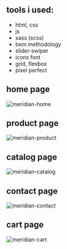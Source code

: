 ## tools i used:

- html, css
- js
- sass (scss)
- bem methodology
- slider-swiper
- icons font
- grid, flexbox
- pixel perfect

## home page

![meridian-home](https://user-images.githubusercontent.com/114158560/215897969-60a7889a-61e8-4e28-b701-1a0d22d8c2e3.png)

## product page

![meridian-product](https://user-images.githubusercontent.com/114158560/215898078-f9ac8046-7aef-4de2-a4a7-0405a6971d5a.png)

## catalog page

![meridian-catalog](https://user-images.githubusercontent.com/114158560/215898176-f995e0e4-6329-4688-aac8-8fcd57abb52a.png)

## contact page

![meridian-contact](https://user-images.githubusercontent.com/114158560/215898322-2977ecbf-ced9-41e8-a8c8-58d50fae6ce7.png)

## cart page

![meridian-cart](https://user-images.githubusercontent.com/114158560/215898469-0dbf086e-24ec-43b0-807f-d2170a067c60.png)
